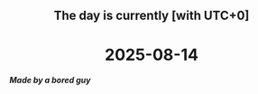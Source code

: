 <h2 align=center>The day is currently [with UTC+0]</h2>
<h1 align=center><!--TIME BEGIN-->2025-08-14<!--TIME END--></h1>
<h5>Made by a bored guy</h5>
